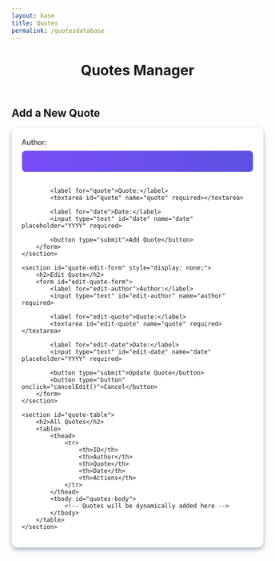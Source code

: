 ```yaml
---
layout: base
title: Quotes
permalink: /quotesdatabase
---
```


<style>
    /* General Styling for Forms */
    form {
        background: #fff;
        padding: 20px;
        border-radius: 12px;
        box-shadow: 0px 4px 8px rgba(66, 103, 121, 0.51);
        margin-bottom: 20px;
    }

    label {
        display: block;
        margin-bottom: 8px;
        font-weight: 600;
        color: #4a4a4a;
    }

    input[type="text"],
    textarea {
        width: 100%;
        padding: 12px;
        margin-bottom: 16px;
        border: 1px solid #ddd;
        border-radius: 8px;
        background: linear-gradient(45deg, #7a4cf7, #5c51e1);
        font-size: 16px;
        color: #fff; /* Adjust font color for readability */
        transition: all 0.3s ease;
    }

    input[type="text"]::placeholder,
    textarea::placeholder {
        color: rgba(255, 255, 255, 0.8); /* Lighter placeholder text */
    }

    input[type="text"]:focus,
    textarea:focus {
        border-color: #6a61b9;
        box-shadow: 0px 0px 8px rgba(92, 81, 225, 0.4);
        outline: none;
    }

    button {
        background: linear-gradient(45deg, #7a4cf7, #5c51e1);
        border: none;
        color: #fff;
        font-weight: bold;
        padding: 12px 16px;
        border-radius: 8px;
        cursor: pointer;
        transition: all 0.3s ease;
    }

    button:hover {
        background: linear-gradient(45deg, #5c51e1, #6a61b9);
    }

    /* Table Styling */
    table {
        width: 100%;
        border-collapse: collapse;
        margin-top: 20px;
        background: #fff;
        border-radius: 12px;
        overflow: hidden;
        box-shadow: 0px 4px 8px rgba(66, 103, 121, 0.51);
    }

    th,
    td {
        padding: 16px;
        text-align: left;
        font-size: 16px;
        color: #4a4a4a;
        border-bottom: 1px solid #f0f0f5;
    }

    th {
        background: linear-gradient(45deg, #7a4cf7, #3e3e9e);
        color: #fff;
        text-transform: uppercase;
    }

    tr:nth-child(even) {
        background: #f9f9fc;
    }

    tr:hover {
        background: #efefff;
    }

    td:last-child {
        text-align: center;
    }

    button {
        padding: 10px 14px;
    }

    button:hover {
        filter: brightness(1.1);
    }

    /* Responsive Design */
    @media (max-width: 768px) {
        th,
        td {
            padding: 12px;
            font-size: 14px;
        }

        input[type="text"],
        textarea {
            font-size: 14px;
        }

        button {
            padding: 10px;
        }
    }
</style>

<header>
    <h1>Quotes Manager</h1>
</header>
<main>
    <section id="quote-form">
        <h2>Add a New Quote</h2>
        <form id="add-quote-form">
            <label for="author">Author:</label>
            <input type="text" id="author" name="author" required>

            <label for="quote">Quote:</label>
            <textarea id="quote" name="quote" required></textarea>

            <label for="date">Date:</label>
            <input type="text" id="date" name="date" placeholder="YYYY" required>

            <button type="submit">Add Quote</button>
        </form>
    </section>

    <section id="quote-edit-form" style="display: none;">
        <h2>Edit Quote</h2>
        <form id="edit-quote-form">
            <label for="edit-author">Author:</label>
            <input type="text" id="edit-author" name="author" required>

            <label for="edit-quote">Quote:</label>
            <textarea id="edit-quote" name="quote" required></textarea>

            <label for="edit-date">Date:</label>
            <input type="text" id="edit-date" name="date" placeholder="YYYY" required>

            <button type="submit">Update Quote</button>
            <button type="button" onclick="cancelEdit()">Cancel</button>
        </form>
    </section>

    <section id="quote-table">
        <h2>All Quotes</h2>
        <table>
            <thead>
                <tr>
                    <th>ID</th>
                    <th>Author</th>
                    <th>Quote</th>
                    <th>Date</th>
                    <th>Actions</th>
                </tr>
            </thead>
            <tbody id="quotes-body">
                <!-- Quotes will be dynamically added here -->
            </tbody>
        </table>
    </section>
</main>
<script>
    const API_URL = 'http://localhost:8887/api/userquotes';

    // Fetch and display quotes
    async function fetchQuotes() {
        const response = await fetch(API_URL);
        const quotes = await response.json();

        const quotesBody = document.getElementById('quotes-body');
        quotesBody.innerHTML = '';

        quotes.forEach((quote) => {
            const row = document.createElement('tr');
            row.innerHTML = `
                <td>${quote.id}</td>
                <td>${quote.author}</td>
                <td>${quote.quote}</td>
                <td>${quote.date}</td>
                <td>
                    <button onclick="editQuote(${quote.id}, '${quote.author}', '${quote.quote}', '${quote.date}')">Edit</button>
                    <button onclick="deleteQuote(${quote.id})">Delete</button>
                </td>
            `;
            quotesBody.appendChild(row);
        });
    }

    // Add a new quote
    async function addQuote(event) {
        event.preventDefault();

        const author = document.getElementById('author').value;
        const quote = document.getElementById('quote').value;
        const date = document.getElementById('date').value;

        const response = await fetch(API_URL, {
            method: 'POST',
            headers: {
                'Content-Type': 'application/json',
            },
            body: JSON.stringify({ author, quote, date }),
        });

        if (response.ok) {
            alert('Quote added successfully!');
            fetchQuotes();
            document.getElementById('add-quote-form').reset();
        } else {
            alert('Failed to add quote.');
        }
    }

    // Function to handle deleting a quote
    async function deleteQuote(id) {
        const response = await fetch(`${API_URL}/${id}`, {
            method: 'DELETE',
        });

        if (response.ok) {
            alert('Quote deleted successfully!');
            fetchQuotes();
        } else {
            alert('Failed to delete quote.');
        }
    }

    // Function to handle editing a quote
    function editQuote(id, currentAuthor, currentQuote, currentDate) {
        // Show the edit form
        document.getElementById('quote-edit-form').style.display = 'block';
        document.getElementById('quote-form').style.display = 'none'; // Hide the Add form

        // Pre-fill the form with existing quote data
        document.getElementById('edit-author').value = currentAuthor;
        document.getElementById('edit-quote').value = currentQuote;
        document.getElementById('edit-date').value = currentDate;

        // Change form submission to update quote
        const form = document.getElementById('edit-quote-form');
        form.onsubmit = async function(event) {
            event.preventDefault();

            const author = document.getElementById('edit-author').value;
            const quote = document.getElementById('edit-quote').value;
            const date = document.getElementById('edit-date').value;

            // Send PUT request for updating the quote
            const response = await fetch(`${API_URL}/${id}`, {
                method: 'PUT',
                headers: {
                    'Content-Type': 'application/json',
                },
                body: JSON.stringify({ author, quote, date }),
            });

            if (response.ok) {
                alert('Quote updated successfully!');
                fetchQuotes();
                cancelEdit(); // Cancel the editing view
            } else {
                alert('Failed to update quote.');
            }
        };
    }

    // Cancel editing and reset to Add form
    function cancelEdit() {
        document.getElementById('quote-edit-form').style.display = 'none';
        document.getElementById('quote-form').style.display = 'block';
        document.getElementById('edit-quote-form').reset();
    }

    // Initialize the app
    function init() {
        document.getElementById('add-quote-form').addEventListener('submit', addQuote);
        fetchQuotes();
    }

    document.addEventListener('DOMContentLoaded', init);
</script>